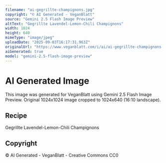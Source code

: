 ```yaml
---
filename: "ai-gegrillte-champignons.jpg"
copyright: "© AI Generated - VeganBlatt"
source: "Gemini 2.5 Flash Image Preview"
altText: "Gegrillte Lavendel-Lemon-Chili Champignons"
width: 1024
height: 640
mimeType: "image/jpeg"
uploadDate: "2025-09-03T16:17:31.963Z"
originalUrl: "https://www.veganblatt.com/i/ai/ai-gegrillte-champignons.jpg"
aiGenerated: true
model: "gemini-2.5-flash-image-preview"
---
```


# AI Generated Image

This image was generated for VeganBlatt using Gemini 2.5 Flash Image Preview.
Original 1024x1024 image cropped to 1024x640 (16:10 landscape).

## Recipe
Gegrillte Lavendel-Lemon-Chili Champignons

## Copyright
© AI Generated - VeganBlatt - Creative Commons CC0
